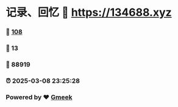 # 记录、回忆 :link: https://134688.xyz 
### :page_facing_up: [108](https://134688.xyz/tag.html) 
### :speech_balloon: 13 
### :hibiscus: 88919 
### :alarm_clock: 2025-03-08 23:25:28 
### Powered by :heart: [Gmeek](https://github.com/Meekdai/Gmeek)
